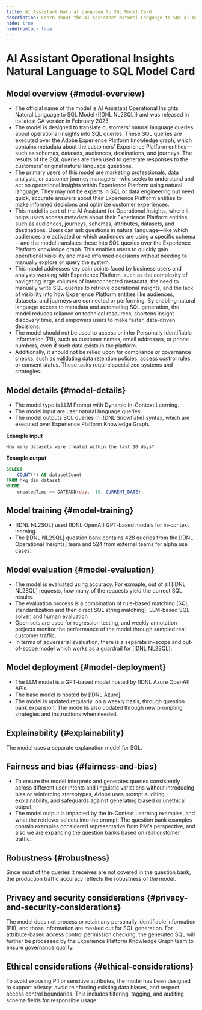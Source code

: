 ```yaml
---
title: AI Assistant Natural Language to SQL Model Card
description: Learn about the AI Assistant Natural Language to SQL AI model.
hide: true
hidefromtoc: true
---
```

# AI Assistant Operational Insights Natural Language to SQL Model Card

## Model overview {#model-overview}

* The official name of the model is AI Assistant Operational Insights Natural Language to SQL Model ([!DNL NL2SQL]) and was released in its latest GA version in February 2025.
* The model is designed to translate customers' natural language queries about operational insights into SQL queries. These SQL queries are executed over the Adobe Experience Platform knowledge graph, which contains metadata about the customers' Experience Platform entities—such as schemas, datasets, audiences, destinations, and journeys. The results of the SQL queries are then used to generate responses to the customers' original natural language questions.
* The primary users of this model are marketing professionals, data analysts, or customer journey managers—who seeks to understand and act on operational insights within Experience Platform using natural language. They may not be experts in SQL or data engineering but need quick, accurate answers about their Experience Platform entities to make informed decisions and optimize customer experiences.
* This model is part of the AI Assistant for Operational Insights, where it helps users access metadata about their Experience Platform entities such as audiences, journeys, schemas, attributes, datasets, and destinations. Users can ask questions in natural language—like which audiences are activated or which audiences are using a specific schema—and the model translates these into SQL queries over the Experience Platform knowledge graph. This enables users to quickly gain operational visibility and make informed decisions without needing to manually explore or query the system.
* This model addresses key pain points faced by business users and analysts working with Experience Platform, such as the complexity of navigating large volumes of interconnected metadata, the need to manually write SQL queries to retrieve operational insights, and the lack of visibility into how Experience Platform entities like audiences, datasets, and journeys are connected or performing. By enabling natural language access to metadata and automating SQL generation, the model reduces reliance on technical resources, shortens insight discovery time, and empowers users to make faster, data-driven decisions.
* The model should not be used to access or infer Personally Identifiable Information (PII), such as customer names, email addresses, or phone numbers, even if such data exists in the platform. 
* Additionally, it should not be relied upon for compliance or governance checks, such as validating data retention policies, access control rules, or consent status. These tasks require specialized systems and strategies. 

## Model details {#model-details}

* The model type is LLM Prompt with Dynamic In-Context Learning.
* The model input are user natural language queries.
* The model outputs SQL queries in [!DNL Snowflake] syntax, which are executed over Experience Platform Knowledge Graph.

**Example input**

```console
How many datasets were created within the last 10 days?
```

**Example output**

```SQL
SELECT
    COUNT(*) AS datasetCount 
FROM hkg_dim_dataset 
WHERE
    createdTime >= DATEADD(day, -10, CURRENT_DATE);
```

## Model training {#model-training}

* [!DNL NL2SQL] used [!DNL OpenAI] GPT-based models for in-context learning.
* The [!DNL NL2SQL] question bank contains 428 queries from the [!DNL Operational Insights] team and 524 from external teams for alpha use cases.

## Model evaluation {#model-evaluation}

* The model is evaluated using accuracy. For exmaple, out of all [!DNL NL2SQL] requests, how many of the requests yield the correct SQL results. 
* The evaluation process is a combination of rule-based matching (SQL standardization and then direct SQL string matching), LLM-based SQL solver, and human evaluation
* Open sets are used for regression testing, and weekly annotation projects monitor the performance of the model through sampled real customer traffic.
* In terms of adversarial evaluation, there  is a separate in-scope and out-of-scope model which works as a guardrail for [!DNL NL2SQL].

## Model deployment {#model-deployment}

* The LLM model is a GPT-based model hosted by [!DNL Azure OpenAI] APIs.
* The base model is hosted by [!DNL Azure].
* The model is updated regularly, on a weekly basis, through question bank expansion. The mode lis also updated through new prompting strategies and instructions when needed.

## Explainability {#explainability}

The model uses a separate explanation model for SQL.

## Fairness and bias {#fairness-and-bias}

* To ensure the model interprets and generates queries consistently across different user intents and linguistic variations without introducing bias or reinforcing stereotypes, Adobe uses prompt auditing, explainability, and safeguards against generating biased or unethical output.
* The model output is impacted by the In-Context Learning examples, and what the retriever selects into the prompt. The question bank examples contain examples considered representative from PM's perspective, and also we are expanding the question banks based on real customer traffic.

## Robustness {#robustness}

Since most of the queries it receives are not covered in the question bank, the production traffic accuracy reflects the robustness of the model. 

## Privacy and security considerations {#privacy-and-security-considerations}

The model does not process or retain any personally identifiable information (PII), and those information are masked out for SQL generation. For attribute-based access control permission checking, the generated SQL will further be processed by the Experience Platform Knowledge Graph team to ensure governance quality. 

## Ethical considerations {#ethical-considerations}

To avoid exposing PII or sensitive attributes, the model has been designed to support privacy, avoid reinforcing existing data biases, and respect access control boundaries. This includes filtering, tagging, and auditing schema fields for responsible usage.

